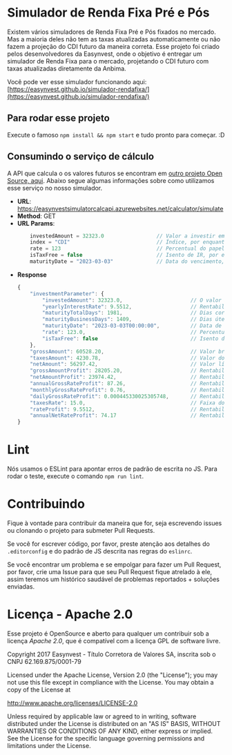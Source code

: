 # Simulador de Renda Fixa Pré e Pós
Existem vários simuladores de Renda Fixa Pré e Pós fixados no mercado. Mas a maioria deles não tem as taxas atualizadas automaticamente ou não fazem a projeção do CDI futuro da maneira correta. Esse projeto foi criado pelos desenvolvedores da Easynvest, onde o objetivo é entregar um simulador de Renda Fixa para o mercado, projetando o CDI futuro com taxas atualizadas diretamente da Anbima.

Você pode ver esse simulador funcionando aqui:
[https://easynvest.github.io/simulador-rendafixa/](https://easynvest.github.io/simulador-rendafixa/)

## Para rodar esse projeto
Execute o famoso
`npm install && npm start`
e tudo pronto para começar. :D


## Consumindo o serviço de cálculo
A API que calcula o os valores futuros se encontram em [outro projeto Open Source, aqui](https://github.com/easynvest/api-simulator-calc). Abaixo segue algumas informações sobre como utilizamos esse serviço no nosso simulador.

 - **URL**: https://easynvestsimulatorcalcapi.azurewebsites.net/calculator/simulate
 - **Method**: GET
 - **URL Params**:
    ```javascript
        investedAmount = 32323.0                 // Valor a investir em reais
        index = "CDI"                            // Índice, por enquanto só CDI disponível
        rate = 123                               // Percentual do papel
        isTaxFree = false                        // Isento de IR, por enquanto só falso
        maturityDate = "2023-03-03"              // Data do vencimento, no formato ano-mes-dia
    
    ```
 - **Response**
    ```javascript
    {
        "investmentParameter": {
            "investedAmount": 32323.0,                      // O valor a ser investido
            "yearlyInterestRate": 9.5512,                   // Rentabilidade anual
            "maturityTotalDays": 1981,                      // Dias corridos
            "maturityBusinessDays": 1409,                   // Dias úteis
            "maturityDate": "2023-03-03T00:00:00",          // Data de vencimento
            "rate": 123.0,                                  // Percentual do papel
            "isTaxFree": false                              // Isento de IR
        },
        "grossAmount": 60528.20,                            // Valor bruto do investimento
        "taxesAmount": 4230.78,                             // Valor do IR
        "netAmount": 56297.42,                              // Valor líquido
        "grossAmountProfit": 28205.20,                      // Rentabilidade bruta
        "netAmountProfit": 23974.42,                        // Rentabilidade líquida
        "annualGrossRateProfit": 87.26,                     // Rentabilidade bruta anual
        "monthlyGrossRateProfit": 0.76,                     // Rentabilidade bruta mensal
        "dailyGrossRateProfit": 0.000445330025305748,       // Rentabilidade bruta diária
        "taxesRate": 15.0,                                  // Faixa do IR (%)
        "rateProfit": 9.5512,                               // Rentabilidade no período
        "annualNetRateProfit": 74.17                        // Rentabilidade líquida anual
    }
    ```

# Lint
Nós usamos o ESLint para apontar erros de padrão de escrita no JS. Para rodar o teste, execute o comando `npm run lint`.

# Contribuindo
Fique à vontade para contribuir da maneira que for, seja escrevendo issues ou clonando o projeto para submeter Pull Requests.

Se você for escrever código, por favor, preste atenção aos detalhes do `.editorconfig` e do padrão de JS descrita nas regras do `eslinrc`.

Se você encontrar um problema e se empolgar para fazer um Pull Request, por favor, crie uma Issue para que seu Pull Request fique atrelado à ele, assim teremos um histórico saudável de problemas reportados + soluções enviadas.

# Licença - Apache 2.0
Esse projeto é OpenSource e aberto para qualquer um contribuir sob a licença *Apache 2.0*, que é compatível com a licença GPL de software livre.

Copyright 2017 Easynvest - Título Corretora de Valores SA, inscrita sob o CNPJ 62.169.875/0001-79

Licensed under the Apache License, Version 2.0 (the "License");
you may not use this file except in compliance with the License.
You may obtain a copy of the License at

http://www.apache.org/licenses/LICENSE-2.0

Unless required by applicable law or agreed to in writing, software
distributed under the License is distributed on an "AS IS" BASIS,
WITHOUT WARRANTIES OR CONDITIONS OF ANY KIND, either express or implied.
See the License for the specific language governing permissions and
limitations under the License.
